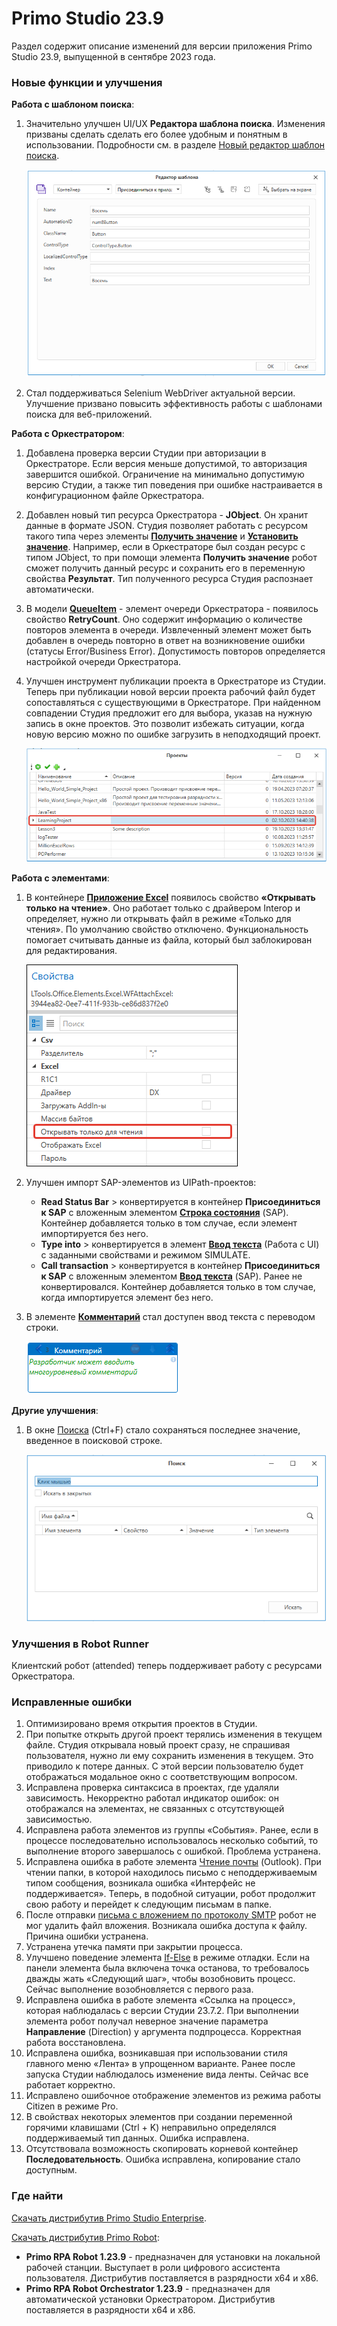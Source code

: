 # Primo Studio 23.9
Раздел содержит описание изменений для версии приложения Primo Studio 23.9, выпущенной в сентябре 2023 года.

### Новые функции и улучшения

**Работа с шаблоном поиска**:

1. Значительно улучшен UI/UX **Редактора шаблона поиска**. Изменения призваны сделать сделать его более удобным и понятным в использовании. Подробности см. в разделе [Новый редактор шаблон поиска](https://docs.primo-rpa.ru/primo-rpa/primo-studio/process/searchpatterns/new-pattern-editor).

    ![](<../../.gitbook/assets/new-template-editor.png>)

1. Стал поддерживаться Selenium WebDriver актуальной версии. Улучшение призвано повысить эффективность работы с шаблонами поиска для веб-приложений.

**Работа с Оркестратором**:

1. Добавлена проверка версии Студии при авторизации в Оркестраторе. Если версия меньше допустимой, то авторизация завершится ошибкой. Ограничение на минимально допустимую версию Студии, а также тип поведения при ошибке настраивается в конфигурационном файле Оркестратора.

1. Добавлен новый тип ресурса Оркестратора - **JObject**. Он хранит данные в формате JSON. Студия позволяет работать с ресурсом такого типа через элементы [**Получить значение**](https://docs.primo-rpa.ru/primo-rpa/g_elements/el_basic/els_orch/els_assets/el_orch_getvalue) и [**Установить значение**](https://docs.primo-rpa.ru/primo-rpa/g_elements/el_basic/els_orch/els_assets/el_orch_setvalue). Например, если в Оркестраторе был создан ресурс с типом JObject, то при помощи элемента **Получить значение** робот сможет получить данный ресурс и сохранить его в переменную свойства **Результат**. Тип полученного ресурса Студия распознает автоматически.

1. В модели [**QueueItem**](https://docs.primo-rpa.ru/primo-rpa/g_elements/el_basic/els_orch/els_queues/datatypes) - элемент очереди Оркестратора - появилось свойство **RetryCount**. Оно содержит информацию о количестве повторов элемента в очереди. Извлеченный элемент может быть добавлен в очередь повторно в ответ на возникновение ошибки (статусы Error/Business Error). Допустимость повторов определяется настройкой очереди Оркестратора.

1. Улучшен инструмент публикации проекта в Оркестраторе из Студии. Теперь при публикации новой версии проекта рабочий файл будет сопоставляться с существующими в Оркестраторе. При найденном совпадении Студия предложит его для выбора, указав на нужную запись в окне проектов. Это позволит избежать ситуации, когда новую версию можно по ошибке загрузить в неподходящий проект.

   ![](<../../.gitbook/assets/export-project-to-orch-2.png>)

**Работа с элементами**:

1. В контейнере [**Приложение Excel**](https://docs.primo-rpa.ru/primo-rpa/g_elements/el_basic/els_excel/el_excel_app) появилось свойство **«Открывать только на чтение»**. Оно работает только с драйвером Interop и определяет, нужно ли открывать файл в режиме «Только для чтения». По умолчанию свойство отключено. Функциональность помогает считывать данные из файла, который был заблокирован для редактирования.

   ![](<../../.gitbook/assets/excel-only-read-2.png>)   
  
1. Улучшен импорт SAP-элементов из UIPath-проектов:
   * **Read Status Bar** > конвертируется в контейнер **Присоединиться к SAP** с вложенным элементом [**Строка состояния**](https://docs.primo-rpa.ru/primo-rpa/g_elements/el_basic/els_sap/el_statusbar) (SAP). Контейнер добавляется только в том случае, если элемент импортируется без него. 
   * **Type into** > конвертируется в элемент [**Ввод текста**](https://docs.primo-rpa.ru/primo-rpa/g_elements/el_basic/els_uiinteraction/el_inputtext) (Работа с UI) с заданными свойствами и режимом SIMULATE.
   * **Сall transaction** > конвертируется в контейнер **Присоединиться к SAP** с вложенным элементом [**Ввод текста**](https://docs.primo-rpa.ru/primo-rpa/g_elements/el_basic/els_sap/el_sap_input) (SAP). Ранее не конвертировался. Контейнер добавляется только в том случае, когда импортируется элемент без него. 

1. В элементе [**Комментарий**](https://docs.primo-rpa.ru/primo-rpa/g_elements/el_basic/els_dialogs/el_dialogs_comment) стал доступен ввод текста с переводом строки. 

   ![](<../../.gitbook/assets/element-wfcomment-for-relis-notes.png>)

**Другие улучшения**:

1. В окне [Поиска](https://docs.primo-rpa.ru/primo-rpa/primo-studio/projects/search) (Ctrl+F) стало сохраняться последнее значение, введенное в поисковой строке.

   ![](<../../.gitbook/assets/find-window-for-relis.png>)

### Улучшения в Robot Runner

Клиентский робот (attended) теперь поддерживает работу с ресурсами Оркестратора. 

### Исправленные ошибки 
1. Оптимизировано время открытия проектов в Студии.
1. При попытке открыть другой проект терялись изменения в текущем файле. Студия открывала новый проект сразу, не спрашивая пользователя, нужно ли ему сохранить изменения в текущем. Это приводило к потере данных. С этой версии пользователю будет отображаться модальное окно с соответствующим вопросом.
1. Исправлена проверка синтаксиса в проектах, где удаляли зависимость. Некорректно работал индикатор ошибок: он отображался на элементах, не связанных с отсутствующей зависимостью.
1. Исправлена работа элементов из группы «События». Ранее, если в процессе последовательно использовалось несколько событий, то выполнение второго завершалось с ошибкой. Проблема устранена.
1. Исправлена ошибка в работе элемента [Чтение почты](https://docs.primo-rpa.ru/primo-rpa/g_elements/el_basic/els_outlook/el_outlook_readmail) (Outlook). При чтении папки, в которой находилось письмо с неподдерживаемым типом сообщения, возникала ошибка «Интерфейс не поддерживается». Теперь, в подобной ситуации, робот продолжит свою работу и перейдет к следующим письмам в папке. 
1. После отправки [письма с вложением по протоколу SMTP](https://docs.primo-rpa.ru/primo-rpa/g_elements/el_basic/els_mail/el_mail_smtp) робот не мог удалить файл вложения. Возникала ошибка доступа к файлу. Причина ошибки устранена.
1. Устранена утечка памяти при закрытии процесса. 
1. Улучшено поведение элемента [If-Else](https://docs.primo-rpa.ru/primo-rpa/g_elements/el_basic/els_logic/el_logic_ifelse) в режиме отладки. Если на панели элемента была включена точка останова, то требовалось дважды жать «Следующий шаг», чтобы возобновить процесс. Сейчас выполнение возобновляется с первого раза. 
1. Исправлена ошибка в работе элемента «Ссылка на процесс», которая наблюдалась с версии Студии 23.7.2. При выполнении элемента робот получал неверное значение параметра **Направление** (Direction) у аргумента подпроцесса. Корректная работа восстановлена.
1. Исправлена ошибка, возникавшая при использовании стиля главного меню «Лента» в упрощенном варианте. Ранее после запуска Студии наблюдалось изменение вида ленты. Сейчас все работает корректно.
1. Исправлено ошибочное отображение элементов из режима работы Citizen в режиме Pro.
1. В свойствах некоторых элементов при создании переменной горячими клавишами (Ctrl + K) неправильно определялся поддерживаемый тип данных. Ошибка исправлена.
1. Отсутствовала возможность скопировать корневой контейнер **Последовательность**. Ошибка исправлена, копирование стало доступным.


### Где найти
[Скачать дистрибутив Primo Studio Enterprise](https://disk.primo-rpa.ru/index.php/s/primo?path=%2FRelease%2FStudio).

[Скачать дистрибутив Primo Robot](https://disk.primo-rpa.ru/index.php/s/primo?path=%2FRelease%2FRobot):
* **Primo RPA Robot 1.23.9** - предназначен для установки на локальной рабочей станции. Выступает в роли цифрового ассистента пользователя. Дистрибутив поставляется в разрядности x64 и x86.
* **Primo RPA Robot Orchestrator 1.23.9** - предназначен для автоматической установки Оркестратором. Дистрибутив поставляется в разрядности x64 и x86.





